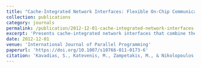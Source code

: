 ```yaml
---
title: "Cache-Integrated Network Interfaces: Flexible On-Chip Communication and Synchronization for Large-Scale CMPs"
collection: publications
category: journals
permalink: /publication/2012-12-01-cache-integrated-network-interfaces-cmps
excerpt: 'Presents cache-integrated network interfaces that combine the flexibility of caches with the efficiency of scratchpad memories, providing configurable on-chip SRAM sharing and event response mechanisms for scalable multicore architectures with less than 20% logic overhead.'
date: 2012-12-01
venue: 'International Journal of Parallel Programming'
paperurl: 'https://doi.org/10.1007/s10766-011-0173-6'
citation: 'Kavadias, S., Katevenis, M., Zampetakis, M., & Nikolopoulos, D. S. (2012). &quot;Cache-Integrated Network Interfaces: Flexible On-Chip Communication and Synchronization for Large-Scale CMPs.&quot; <i>International Journal of Parallel Programming</i>, 40(6), 583-604. https://doi.org/10.1007/s10766-011-0173-6'
---
```

